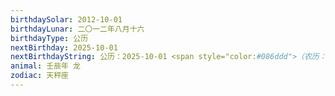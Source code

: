```yaml
---
birthdaySolar: 2012-10-01
birthdayLunar: 二〇一二年八月十六
birthdayType: 公历
nextBirthday: 2025-10-01
nextBirthdayString: 公历：2025-10-01 <span style="color:#086ddd">（农历：二〇二五年八月初十）</span>
animal: 壬辰年 龙
zodiac: 天秤座
---
```

